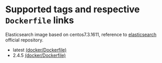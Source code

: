 # Supported tags and respective `Dockerfile` links
Elasticsearch image based on centos7.3.1611, reference to [elasticsearch](https://hub.docker.com/_/elasticsearch/) official repository.
- latest [(docker/Dockerfile)](https://github.com/wxl86697716/docker-centos-elasticsearch/blob/master/Dockerfile)
- 2.4.5 [(docker/Dockerfile)](https://github.com/wxl86697716/docker-centos-elasticsearch/blob/master/centos-7.3.1611/Dockerfile)
